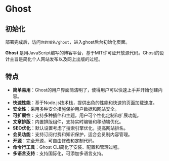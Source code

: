 # Ghost

## 初始化

部署完成后，访问`你的域名/ghost`，进入ghost后台初始化页面。

**Ghost** 是用JavaScript编写的博客平台，基于MIT许可证开放源代码。Ghost的设计主旨是简化个人网站发布以及网上出版的过程。

## 特点

- **简单易用**：Ghost的用户界面简洁明了，使得用户可以快速上手并开始创建内容。
- **快速性能**：基于Node.js技术栈，提供出色的性能和快速的页面加载速度。
- **安全性**：采用多种安全措施保护用户数据和网站安全。
- **可扩展性**：支持多种插件和主题，用户可个性化定制和扩展功能。
- **文章排版**：内置排版组件，支持实时编辑和移动端优化。
- **SEO优化**：默认设置考虑了搜索引擎优化，提高网站排名。
- **会员功能**：支持订阅付费和知识保护，适合会员制内容管理。
- **开源**：完全开源，可自由修改和定制代码。
- **命令行工具**：Ghost CLI简化了安装、配置和管理过程。
- **多语言支持**：支持国际化，可添加多语言支持。